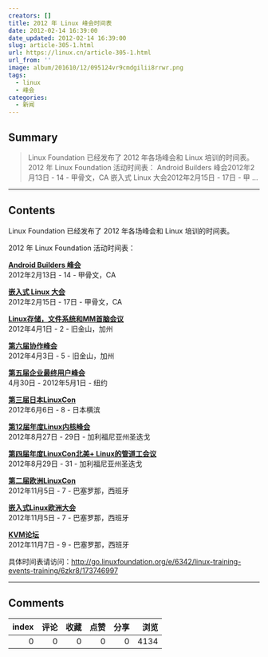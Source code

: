 ```yaml
---
creators: []
title: 2012 年 Linux 峰会时间表
date: 2012-02-14 16:39:00
date_updated: 2012-02-14 16:39:00
slug: article-305-1.html
url: https://linux.cn/article-305-1.html
url_from: ''
image: album/201610/12/095124vr9cmdgilii8rrwr.png
tags:
  - linux
  - 峰会
categories:
  - 新闻
---
```


## Summary

> Linux Foundation 已经发布了 2012 年各场峰会和 Linux 培训的时间表。
> 2012 年 Linux Foundation 活动时间表：
> Android Builders 峰会2012年2月13日 - 14 - 甲骨文，CA
> 嵌入式 Linux 大会2012年2月15日 - 17日 - 甲 ...

***

<!-- more -->

## Contents

Linux Foundation 已经发布了 2012 年各场峰会和 Linux 培训的时间表。

2012 年 Linux Foundation 活动时间表：  
  

**[Android Builders 峰会](http://go.linuxfoundation.org/e/6342/vents-android-builders-summit/6zkrl/173746997)**  
2012年2月13日 - 14 - 甲骨文，CA

**[嵌入式 Linux 大会](http://go.linuxfoundation.org/e/6342/ents-embedded-linux-conference/6zkrx/173746997)**  
2012年2月15日 - 17日 - 甲骨文，CA

[**Linux存储，文件系统和MM首脑会议**](http://go.linuxfoundation.org/e/6342/vents-lsfmm-summit/6zksl/173746997)  
2012年4月1日 - 2 - 旧金山，加州

[**第六届协作峰会**](http://go.linuxfoundation.org/e/6342/vents-collaboration-summit/6zkt8/173746997)  
2012年4月3日 - 5 - 旧金山，加州

[**第五届企业最终用户峰会**](http://go.linuxfoundation.org/e/6342/nts-enterprise-end-user-summit/6zktx/173746997)  
4月30日 - 2012年5月1日 - 纽约

**[第三届日本LinuxCon](http://go.linuxfoundation.org/e/6342/vents-linuxcon-japan/6zkvl/173746997)**  
2012年6月6日 - 8 - 日本横滨

**[第12届年度Linux内核峰会](http://go.linuxfoundation.org/e/6342/events-linux-kernel-summit/6zlcl/173746997)**  
2012年8月27日 - 29日 - 加利福尼亚州圣迭戈

**[第四届年度LinuxCon北美+ Linux的管道工会议](http://go.linuxfoundation.org/e/6342/vents-linuxcon/6zkwx/173746997)**  
2012年8月29日 - 31 - 加利福尼亚州圣迭戈

**[第二届欧洲LinuxCon](http://go.linuxfoundation.org/e/6342/events-linuxcon-europe/6zld8/173746997)**  
2012年11月5日 - 7 - 巴塞罗那，西班牙

[**嵌入式Linux欧洲大会**](http://go.linuxfoundation.org/e/6342/bedded-linux-conference-europe/6zky8/173746997)  
2012年11月5日 - 7 - 巴塞罗那，西班牙

[**KVM论坛**](http://go.linuxfoundation.org/e/6342/events-kvm-forum/6zldx/173746997)  
2012年11月7日 - 9 - 巴塞罗那，西班牙

具体时间表请访问：<http://go.linuxfoundation.org/e/6342/linux-training-events-training/6zkr8/173746997>

***

## Comments


|   index |   评论 |   收藏 |   点赞 |   分享 |   浏览 |
|--------:|-------:|-------:|-------:|-------:|-------:|
|       0 |      0 |      0 |      0 |      0 |   4134 |

